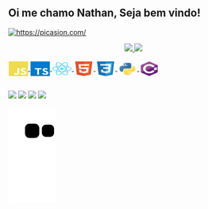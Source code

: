 ## Oi me chamo Nathan, Seja bem vindo!

<a href="https://picasion.com/"><img src="https://i.picasion.com/pic92/cba33b1d94f27c16d2e2dadd2f157ce1.gif" width="200" height="200" border="0" alt="https://picasion.com/" /></a><br />
</div>
<div align="center">
  <a href="https://github.com/Nathan-Leonardo">
  <img height="180em" src="https://github-readme-stats.vercel.app/api?username=Nathan-Leonardo&show_icons=true&theme=dark&include_all_commits=true&count_private=true"/>
  <img height="180em" src="https://github-readme-stats.vercel.app/api/top-langs/?username=Nathan-Leonardo&layout=compact&langs_count=7&theme=dark"/>
</div>
<div style="display: inline_block"><br>
  <img align="center" alt="Rafa-Js" height="30" width="40" src="https://raw.githubusercontent.com/devicons/devicon/master/icons/javascript/javascript-plain.svg">
  <img align="center" alt="Rafa-Ts" height="30" width="40" src="https://raw.githubusercontent.com/devicons/devicon/master/icons/typescript/typescript-plain.svg">
  <img align="center" alt="Rafa-React" height="30" width="40" src="https://raw.githubusercontent.com/devicons/devicon/master/icons/react/react-original.svg">
  <img align="center" alt="Rafa-HTML" height="30" width="40" src="https://raw.githubusercontent.com/devicons/devicon/master/icons/html5/html5-original.svg">
  <img align="center" alt="Rafa-CSS" height="30" width="40" src="https://raw.githubusercontent.com/devicons/devicon/master/icons/css3/css3-original.svg">
  <img align="center" alt="Rafa-Python" height="30" width="40" src="https://raw.githubusercontent.com/devicons/devicon/master/icons/python/python-original.svg">
  <img align="center" alt="Rafa-Csharp" height="30" width="40" src="https://raw.githubusercontent.com/devicons/devicon/master/icons/csharp/csharp-original.svg">

  
  ##
 
<div> 
  <a href="https://www.instagram.com/thanan_leo/" target="_blank"><img src="https://img.shields.io/badge/-Instagram-%23E4405F?style=for-the-badge&logo=instagram&logoColor=white" target="_blank" height="40"></a>
 	<a href="https://www.twitch.tv/thananz" target="_blank"><img src="https://img.shields.io/badge/Twitch-9146FF?style=for-the-badge&logo=twitch&logoColor=white" target="_blank" height="40"></a>
  <a href = "mailto:nathanflorentino1@gmail.com"><img src="https://img.shields.io/badge/-Gmail-%23333?style=for-the-badge&logo=gmail&logoColor=white" target="_blank" height="40"></a>
  <a href="https://www.linkedin.com/in/nathan-leonardo-018222174" target="_blank"><img src="https://cdn.jsdelivr.net/gh/devicons/devicon/icons/linkedin/linkedin-original.svg" target="_blank" height="40"></a> 
 
  ![Snake animation](https://github.com/rafaballerini/rafaballerini/blob/output/github-contribution-grid-snake.svg)
 
</div>
